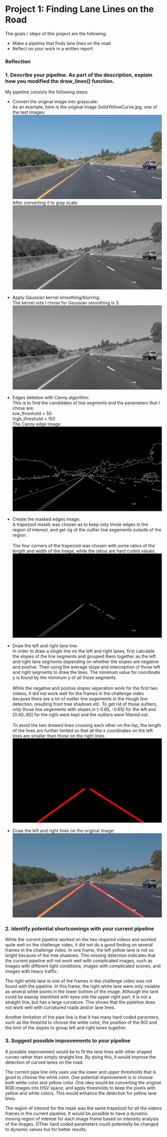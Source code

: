 # Project 1: Finding Lane Lines on the Road 

The goals / steps of this project are the following:
* Make a pipeline that finds lane lines on the road
* Reflect on your work in a written report


[//]: # (Image References)
[image_orig]: ./test_images/solidYellowCurve.jpg "Original"
[image_gray]: ./test_images_output/solidYellowCurve_gray.jpg "Grayscale"
[image_gaussian]: ./test_images_output/solidYellowCurve_guassian.jpg "Gausian"
[image_edges]: ./test_images_output/solidYellowCurve_edges.jpg "Canny Edges"
[image_masked_edges]: ./test_images_output/solidYellowCurve_masked_edges.jpg "Masked Edges with ROI"
[image_hough]: ./test_images_output/solidYellowCurve_Houghline.jpg "Hough"
[image_result]: ./test_images_output/solidYellowCurve_result.jpg "Result"

### Reflection

### 1. Describe your pipeline. As part of the description, explain how you modified the draw_lines() function.

My pipeline consists the following steps:

* Convert the original image into grayscale: <br/>
As an example, here is the original image SolidYellowCurve.jpg, one of the test images:
![alt text][image_orig]
After converting it to gray scale:
![alt text][image_gray]

* Apply Gaussian kernel smoothing/blurring:<br/>
The kernel size I chose for Gaussian smoothing is 3. 
![alt text][image_gaussian]

* Edges detetion with Canny algorithm: <br/>
This is to find the candidates of line segments and the parameters that I chose are: <br/>
low_threshold = 50 <br/>
high_threshold = 150 <br/>
The Canny edge image: 
![alt text][image_edges]

* Create the masked edges image:<br/>
A trapezoid maskk was chosen as to keep only those edges in the region of interest, and get rig of the outlier line segements outside of the region. <br/><br/>
The four corners of the trapezoid was chosen with some ratios of the length and width of the image, while the ratios are hard coded values.
![alt text][image_masked_edges]

* Draw the left and right lane line:<br/>
In order to draw a single line on the left and right lanes, first calculate the slopes of the line segments and grouped them together as the left and right lane segments depending on whether the slopes are negative and postive. Then using the average slope and interception of those left and right segments to draw the lines. The minimum value for coordinate y is found by the minimum y of all those segments.<br/><br/>
While the negative and postive slopes seperation work for the first two videos, it did not work well for the frames in the challenge video because there are a lot of outlier line segements in the Hough line detection, resulting from tree shadows etc. To get rid of those outliers, only those line segements with slopes in [-0.85, -0.65] for the left and [0.40,.80] for the right were kept and the outliers were filtered out. <br/><br/>
To avoid the two drawed lines crossing each other on the top, the length of the lines are further limited so that all the x coordinates on the left lines are smaller than those on the right lines.
![alt text][image_hough]

* Draw the left and right lines on the original image:<br/>
![alt text][image_result]

### 2. Identify potential shortcomings with your current pipeline
While the current pipeline worked on the two required videos and worked quite well on the challenge video, it did not do a good finding on several frames in the challenge video. In one frame, the left yellow lane is not so bright because of the tree shadows. This missing detection indicates that the current pipeline will not work well with complicated images, such as images with different light conditions, images with complicated scenes, and images with heavy traffic.

The right white lane in one of the frames in the challenge video was not found with the pipeline. In this frame, the right white lane were only visiable as several white points in the lower bottom of the image. Although the lane could be easiuly identified with eyes onb the upper right part, it is not a straight line, but has a large curvature. This shows that the pipleline does not work well with curvatured roads and/or lane lines. 

Another limitation of the pipe line is that it has many hard coded paramters, such as the threshld to choose the white color, the position of the ROI and the limit of the slopes to group left and right lanes together.

### 3. Suggest possible improvements to your pipeline

A possible improvement would be to fit the lane lines with other shaped curves rather than simply straight line.  By doing this, it would improve the detection of curved lanes on the road. 

The current pipe line only uses use the lower and upper thresholds that is good to choose the white color. One potential improvement is to choose both white color and yellow color. One idea would be converting the original RGB images into HSV space, and apply thresholds to keep the pixels with yellow and white colors. This would enhance the detection for yellow lane lines.

The region of interest for the mask was the same trapezoid for all the videos frames in the current pipeline. It would be possible to have a dynamic moving region of interest for each image frame based on intensity analysis of the images. OTher hard coded parameters could potentially be changed to dynamic values too for better results. 


